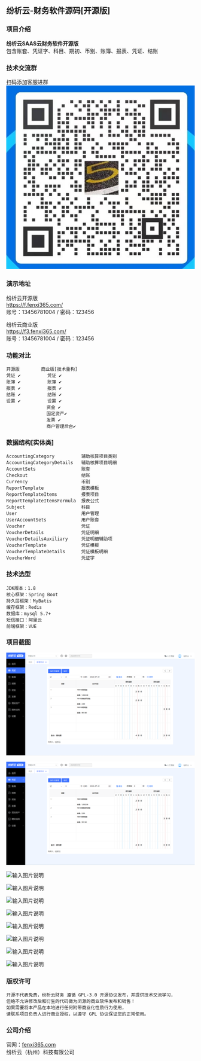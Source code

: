 ## 纷析云-财务软件源码[开源版]

### 项目介绍
**纷析云SAAS云财务软件开源版**<br>
包含账套、凭证字、科目、期初、币别、账簿、报表、凭证、结账
### 技术交流群
扫码添加客服进群
![code.jpg](code.jpg)
### 演示地址
纷析云开源版<br>
https://f.fenxi365.com/ <br>
账号：13456781004 / 密码：123456

纷析云商业版<br>
https://f3.fenxi365.com/ <br>
账号：13456781004 / 密码：123456

### 功能对比
    开源版        商业版[技术重构]
    凭证 ✔          凭证 ✔ 
    账簿 ✔          账簿 ✔ 
    报表 ✔          报表 ✔ 
    结账 ✔          结账 ✔
    设置 ✔          设置 ✔ 
                   资金 ✔ 
                   固定资产✔ 
                   发票 ✔
                   商户管理后台✔
### 数据结构[实体类]
    AccountingCategory          辅助核算项目类别
    AccountingCategoryDetails   辅助核算项目明细
    AccountSets                 账套
    Checkout                    结账
    Currency                    币别
    ReportTemplate              报表模板
    ReportTemplateItems         报表项目
    ReportTemplateItemsFormula  报表公式
    Subject                     科目
    User                        用户管理
    UserAccountSets             用户账套
    Voucher                     凭证
    VoucherDetails              凭证明细
    VoucherDetailsAuxiliary     凭证明细辅助项
    VoucherTemplate             凭证模板
    VoucherTemplateDetails      凭证模板明细
    VoucherWord                 凭证字
### 技术选型

    JDK版本：1.8
    核心框架：Spring Boot
    持久层框架：MyBatis
    缓存框架：Redis
    数据库：mysql 5.7+
    短信接口：阿里云
    前端框架：VUE
### 项目截图
![输入图片说明](image.png)

![输入图片说明](image.png)

![输入图片说明](https://images.gitee.com/uploads/images/2022/0802/163631_00418cab_82.png "2.png")

![输入图片说明](https://images.gitee.com/uploads/images/2022/0802/163641_eececc32_82.png "3.png")

![输入图片说明](https://images.gitee.com/uploads/images/2022/0802/163653_2b8df6bb_82.png "4.png")

![输入图片说明](https://images.gitee.com/uploads/images/2022/0802/163705_e496ec0d_82.png "5.png")

![输入图片说明](https://images.gitee.com/uploads/images/2022/0802/163713_b37553e9_82.png "6.png")

![输入图片说明](https://images.gitee.com/uploads/images/2022/0802/163722_eb8d1bf7_82.png "7.png")

![输入图片说明](https://images.gitee.com/uploads/images/2022/0802/163730_480f03a3_82.png "8.png")

![输入图片说明](https://images.gitee.com/uploads/images/2022/0802/163737_30064798_82.png "9.png")

### 版权许可
    开源不代表免费，纷析云财务 遵循 GPL-3.0 开源协议发布，并提供技术交流学习，
    但绝不允许修改后和衍生的代码做为闭源的商业软件发布和销售！
    如果需要将本产品在本地进行任何附带商业化性质行为使用，
    请联系项目负责人进行商业授权，以遵守 GPL 协议保证您的正常使用。
### 公司介绍

官网：[fenxi365.com](纷析云) <br>
纷析云（杭州）科技有限公司
